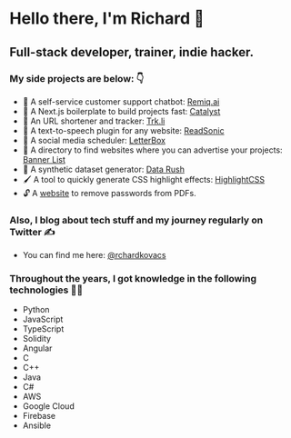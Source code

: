 # Hello there, I'm Richard 👋

## Full-stack developer, trainer, indie hacker.

### My side projects are below: 👇

- 🤖 A self-service customer support chatbot: [Remiq.ai](https://remiq.ai?utm_source=github.com&utm_medium=referral&utm_campaign=profile)
- 🚀 A Next.js boilerplate to build projects fast: [Catalyst](https://catalyst.richardkovacs.dev?utm_source=github.com&utm_medium=referral&utm_campaign=profile)
- 🔗 An URL shortener and tracker: [Trk.li](https://trk.li?utm_source=github.com&utm_medium=referral&utm_campaign=profile)
- 💬 A text-to-speech plugin for any website: [ReadSonic](https://readsonic.io?utm_source=github.com&utm_medium=referral&utm_campaign=profile)
- 📅 A social media scheduler: [LetterBox](https://letterbox.social?utm_source=github.com&utm_medium=referral&utm_campaign=profile)
- 📂 A directory to find websites where you can advertise your projects: [Banner List](https://bannerlist.co?utm_source=github.com&utm_medium=referral&utm_campaign=profile)
- 📀 A synthetic dataset generator: [Data Rush](https://dataru.sh?utm_source=github.com&utm_medium=referral&utm_campaign=profile)
- 🖌️ A tool to quickly generate CSS highlight effects: [HighlightCSS](https://highlightcss.com?utm_source=github.com&utm_medium=referral&utm_campaign=profile)
- 🔓 A [website](https://pdfdecryptor.vercel.app/?utm_source=github.com&utm_medium=referral&utm_campaign=profile) to remove passwords from PDFs.

### Also, I blog about tech stuff and my journey regularly on Twitter ✍️

- You can find me here: [@rchardkovacs](https://twitter.com/rchardkovacs)

### Throughout the years, I got knowledge in the following technologies 👨‍💻

- Python
- JavaScript
- TypeScript
- Solidity
- Angular
- C
- C++
- Java
- C#
- AWS
- Google Cloud
- Firebase
- Ansible

<!--
**kovrichard/kovrichard** is a ✨ _special_ ✨ repository because its `README.md` (this file) appears on your GitHub profile.

Here are some ideas to get you started:

- 🔭 I’m currently working on ...
- 🌱 I’m currently learning ...
- 👯 I’m looking to collaborate on ...
- 🤔 I’m looking for help with ...
- 💬 Ask me about ...
- 📫 How to reach me: ...
- 😄 Pronouns: ...
- ⚡ Fun fact: ...
-->
